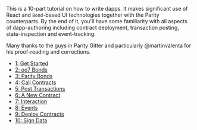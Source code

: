This is a 10-part tutorial on how to write dapps. It makes significant use of React and `Bond`-based UI technologies together with the Parity counterparts. By the end of it, you'll have some familiarity with all aspects of dapp-authoring including contract deployment, transaction posting, state-inspection and event-tracking.

Many thanks to the guys in Parity Gitter and particularly @martinvalenta for his proof-reading and corrections.

- [1: Get Started](Tutorial-Part-1)
- [2: oo7 Bonds](Tutorial-Part-2)
- [3: Parity Bonds](Tutorial-Part-3)
- [4: Call Contracts](Tutorial-Part-4)
- [5: Post Transactions](Tutorial-Part-5)
- [6: A New Contract](Tutorial-Part-6)
- [7: Interaction](Tutorial-Part-7)
- [8: Events](Tutorial-Part-8)
- [9: Deploy Contracts](Tutorial-Part-9)
- [10: Sign Data](Tutorial-Part-10)
